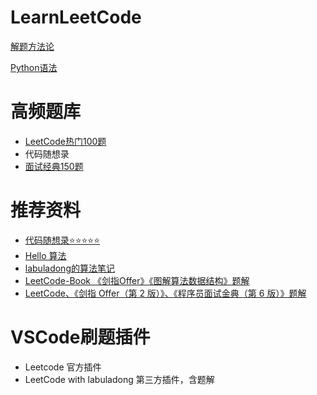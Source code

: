 # LearnLeetCode


[解题方法论](解题方法论.md)

[Python语法](Python语法.md)

# 高频题库
- [LeetCode热门100题](https://leetcode.cn/studyplan/top-100-liked/)
- 代码随想录   
- [面试经典150题](https://leetcode.cn/studyplan/top-interview-150/)


# 推荐资料
- [代码随想录⭐️⭐️⭐️⭐️⭐️](https://www.programmercarl.com/)
- [Hello 算法](https://www.hello-algo.com/chapter_hello_algo/)
- [labuladong的算法笔记](https://labuladong.online/algo/home/)
- [LeetCode-Book  《剑指Offer》《图解算法数据结构》题解](https://github.com/krahets/LeetCode-Book)
- [LeetCode、《剑指 Offer（第 2 版）》、《程序员面试金典（第 6 版）》题解](https://doocs.github.io/leetcode/)   

# VSCode刷题插件
- Leetcode 官方插件
- LeetCode with labuladong 第三方插件，含题解
